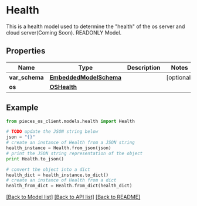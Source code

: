 # Health

This is a health model used to determine the \"health\" of the os server and cloud server(Coming Soon). READONLY Model.

## Properties
Name | Type | Description | Notes
------------ | ------------- | ------------- | -------------
**var_schema** | [**EmbeddedModelSchema**](EmbeddedModelSchema.md) |  | [optional] 
**os** | [**OSHealth**](OSHealth.md) |  | 

## Example

```python
from pieces_os_client.models.health import Health

# TODO update the JSON string below
json = "{}"
# create an instance of Health from a JSON string
health_instance = Health.from_json(json)
# print the JSON string representation of the object
print Health.to_json()

# convert the object into a dict
health_dict = health_instance.to_dict()
# create an instance of Health from a dict
health_from_dict = Health.from_dict(health_dict)
```
[[Back to Model list]](../README.md#documentation-for-models) [[Back to API list]](../README.md#documentation-for-api-endpoints) [[Back to README]](../README.md)


